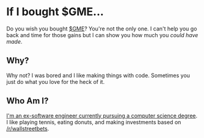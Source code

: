 # If I bought $GME...

Do you wish you bought [$GME](https://finance.yahoo.com/quote/GME?p=GME&.tsrc=fin-srch)? You're not the only one. I can't help you go back and time for those gains but I can show you how much you *could have made*.

## Why?

Why not? I was bored and I like making things with code. Sometimes you just do what you love for the heck of it.

## Who Am I?

[I'm an ex-software engineer currently pursuing a computer science degree](https://anthonymorris.dev). I like playing tennis, eating donuts, and making investments based on [/r/wallstreetbets](https://www.reddit.com/r/wallstreetbets/).
